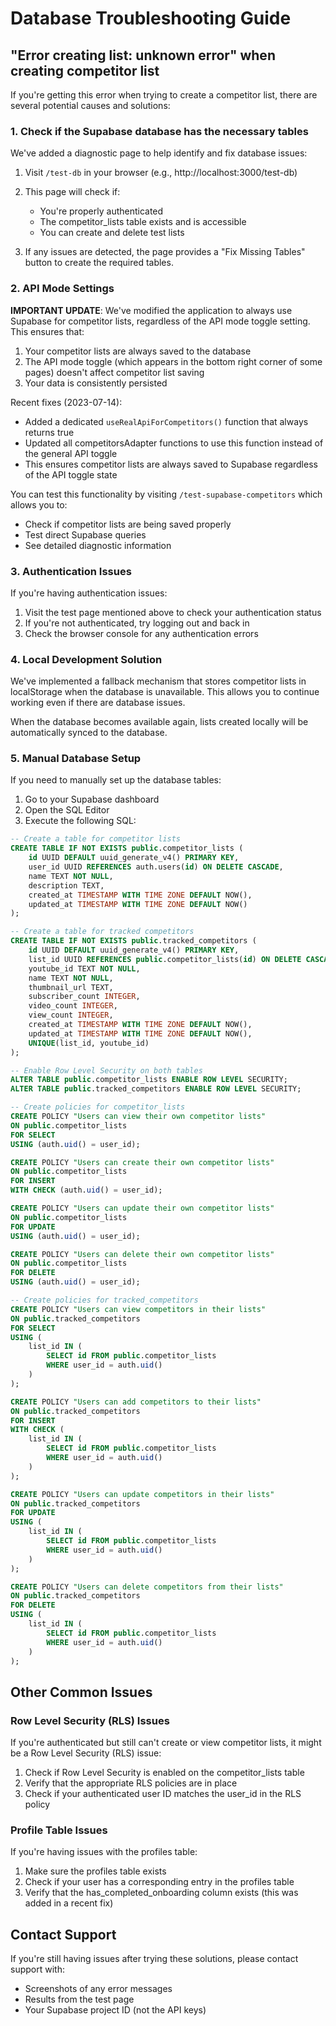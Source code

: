 # Database Troubleshooting Guide

## "Error creating list: unknown error" when creating competitor list

If you're getting this error when trying to create a competitor list, there are several potential causes and solutions:

### 1. Check if the Supabase database has the necessary tables

We've added a diagnostic page to help identify and fix database issues:

1. Visit `/test-db` in your browser (e.g., http://localhost:3000/test-db)
2. This page will check if:
   - You're properly authenticated
   - The competitor_lists table exists and is accessible
   - You can create and delete test lists

3. If any issues are detected, the page provides a "Fix Missing Tables" button to create the required tables.

### 2. API Mode Settings

**IMPORTANT UPDATE**: We've modified the application to always use Supabase for competitor lists, regardless of the API mode toggle setting. This ensures that:

1. Your competitor lists are always saved to the database
2. The API mode toggle (which appears in the bottom right corner of some pages) doesn't affect competitor list saving
3. Your data is consistently persisted

Recent fixes (2023-07-14):
- Added a dedicated `useRealApiForCompetitors()` function that always returns true
- Updated all competitorsAdapter functions to use this function instead of the general API toggle
- This ensures competitor lists are always saved to Supabase regardless of the API toggle state

You can test this functionality by visiting `/test-supabase-competitors` which allows you to:
- Check if competitor lists are being saved properly
- Test direct Supabase queries
- See detailed diagnostic information

### 3. Authentication Issues

If you're having authentication issues:

1. Visit the test page mentioned above to check your authentication status
2. If you're not authenticated, try logging out and back in
3. Check the browser console for any authentication errors

### 4. Local Development Solution

We've implemented a fallback mechanism that stores competitor lists in localStorage when the database is unavailable. This allows you to continue working even if there are database issues.

When the database becomes available again, lists created locally will be automatically synced to the database.

### 5. Manual Database Setup

If you need to manually set up the database tables:

1. Go to your Supabase dashboard
2. Open the SQL Editor
3. Execute the following SQL:

```sql
-- Create a table for competitor lists
CREATE TABLE IF NOT EXISTS public.competitor_lists (
    id UUID DEFAULT uuid_generate_v4() PRIMARY KEY,
    user_id UUID REFERENCES auth.users(id) ON DELETE CASCADE,
    name TEXT NOT NULL,
    description TEXT,
    created_at TIMESTAMP WITH TIME ZONE DEFAULT NOW(),
    updated_at TIMESTAMP WITH TIME ZONE DEFAULT NOW()
);

-- Create a table for tracked competitors
CREATE TABLE IF NOT EXISTS public.tracked_competitors (
    id UUID DEFAULT uuid_generate_v4() PRIMARY KEY,
    list_id UUID REFERENCES public.competitor_lists(id) ON DELETE CASCADE,
    youtube_id TEXT NOT NULL,
    name TEXT NOT NULL,
    thumbnail_url TEXT,
    subscriber_count INTEGER,
    video_count INTEGER,
    view_count INTEGER,
    created_at TIMESTAMP WITH TIME ZONE DEFAULT NOW(),
    updated_at TIMESTAMP WITH TIME ZONE DEFAULT NOW(),
    UNIQUE(list_id, youtube_id)
);

-- Enable Row Level Security on both tables
ALTER TABLE public.competitor_lists ENABLE ROW LEVEL SECURITY;
ALTER TABLE public.tracked_competitors ENABLE ROW LEVEL SECURITY;

-- Create policies for competitor_lists
CREATE POLICY "Users can view their own competitor lists" 
ON public.competitor_lists
FOR SELECT 
USING (auth.uid() = user_id);

CREATE POLICY "Users can create their own competitor lists" 
ON public.competitor_lists
FOR INSERT 
WITH CHECK (auth.uid() = user_id);

CREATE POLICY "Users can update their own competitor lists" 
ON public.competitor_lists
FOR UPDATE 
USING (auth.uid() = user_id);

CREATE POLICY "Users can delete their own competitor lists" 
ON public.competitor_lists
FOR DELETE 
USING (auth.uid() = user_id);

-- Create policies for tracked_competitors
CREATE POLICY "Users can view competitors in their lists" 
ON public.tracked_competitors
FOR SELECT 
USING (
    list_id IN (
        SELECT id FROM public.competitor_lists 
        WHERE user_id = auth.uid()
    )
);

CREATE POLICY "Users can add competitors to their lists" 
ON public.tracked_competitors
FOR INSERT 
WITH CHECK (
    list_id IN (
        SELECT id FROM public.competitor_lists 
        WHERE user_id = auth.uid()
    )
);

CREATE POLICY "Users can update competitors in their lists" 
ON public.tracked_competitors
FOR UPDATE 
USING (
    list_id IN (
        SELECT id FROM public.competitor_lists 
        WHERE user_id = auth.uid()
    )
);

CREATE POLICY "Users can delete competitors from their lists" 
ON public.tracked_competitors
FOR DELETE 
USING (
    list_id IN (
        SELECT id FROM public.competitor_lists 
        WHERE user_id = auth.uid()
    )
);
```

## Other Common Issues

### Row Level Security (RLS) Issues

If you're authenticated but still can't create or view competitor lists, it might be a Row Level Security (RLS) issue:

1. Check if Row Level Security is enabled on the competitor_lists table
2. Verify that the appropriate RLS policies are in place
3. Check if your authenticated user ID matches the user_id in the RLS policy

### Profile Table Issues

If you're having issues with the profiles table:

1. Make sure the profiles table exists
2. Check if your user has a corresponding entry in the profiles table
3. Verify that the has_completed_onboarding column exists (this was added in a recent fix)

## Contact Support

If you're still having issues after trying these solutions, please contact support with:
- Screenshots of any error messages
- Results from the test page
- Your Supabase project ID (not the API keys) 